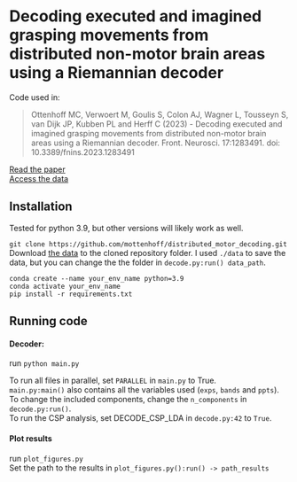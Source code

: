 # Decoding executed and imagined grasping movements from distributed non-motor brain areas using a Riemannian decoder

Code used in:
> Ottenhoff MC, Verwoert M, Goulis S, Colon AJ, Wagner L, Tousseyn S, van Dijk JP, Kubben PL and Herff C (2023) - Decoding executed and imagined grasping movements from distributed non-motor brain areas using a Riemannian decoder. Front. Neurosci. 17:1283491. doi: 10.3389/fnins.2023.1283491

[Read the paper](https://www.frontiersin.org/articles/10.3389/fnins.2023.1283491/abstract)\
[Access the data](https://osf.io/xw386/)

## Installation

Tested for python 3.9, but other versions will likely work as well.

`git clone https://github.com/mottenhoff/distributed_motor_decoding.git`\
Download [the data](https://osf.io/xw386/) to the cloned repository folder. I used `./data` to save the data, but you can change the the folder in `decode.py:run() data_path`.


`conda create --name your_env_name python=3.9`\
`conda activate your_env_name`\
`pip install -r requirements.txt`

## Running code

#### Decoder:

run `python main.py`

To run all files in parallel, set `PARALLEL` in `main.py` to True.\
`main.py:main()` also contains all the variables used (`exps`, `bands` and `ppts`).\
To change the included components, change the `n_components` in `decode.py:run()`.\
To run the CSP analysis, set DECODE_CSP_LDA in `decode.py:42` to `True`.

#### Plot results

run `plot_figures.py`\
Set the path to the results in `plot_figures.py():run() -> path_results`
